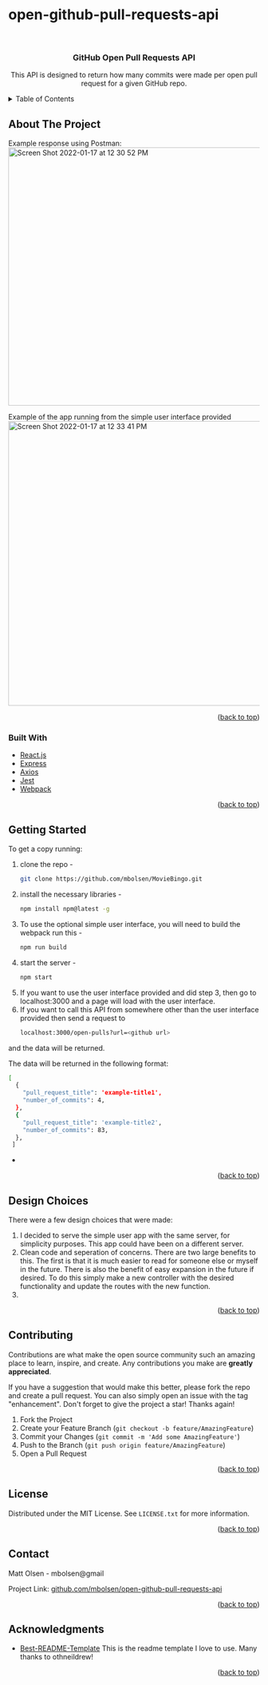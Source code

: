 # open-github-pull-requests-api

<!-- PROJECT LOGO -->
<br />
<div align="center">
  <a href="github.com/mbolsen/open-github-pull-requests-api">
  </a>

<h3 align="center">GitHub Open Pull Requests API</h3>

  <p align="center">
   This API is designed to return how many commits were made per open pull request for a given GitHub repo.
    <br />
  </p>
</div>

<!-- TABLE OF CONTENTS -->
<details>
  <summary>Table of Contents</summary>
  <ol>
    <li>
      <a href="#about-the-project">About The Project</a>
      <ul>
        <li><a href="#built-with">Built With</a></li>
      </ul>
    </li>
    <li>
      <a href="#getting-started">Getting Started</a>
    </li>
    <li><a href="#design_choices">Design Choices</a></li>
    <li><a href="#contributing">Contributing</a></li>
    <li><a href="#license">License</a></li>
    <li><a href="#contact">Contact</a></li>
    <li><a href="#acknowledgments">Acknowledgments</a></li>
  </ol>
</details>

<!-- ABOUT THE PROJECT -->
## About The Project
Example response using Postman:
<br/>
<img width="517" alt="Screen Shot 2022-01-17 at 12 30 52 PM" src="https://user-images.githubusercontent.com/89269242/149827715-aa64b540-2341-4903-8f0a-74e23507ffde.png">

Example of the app running from the simple user interface provided
<br/>
<img width="570" alt="Screen Shot 2022-01-17 at 12 33 41 PM" src="https://user-images.githubusercontent.com/89269242/149828070-5e1828d9-919e-4827-862b-848a8dc5174b.png">

<p align="right">(<a href="#top">back to top</a>)</p>


### Built With

* [React.js](https://reactjs.org/)
* [Express](https://expressjs.com/)
* [Axios](https://axios-http.com/)
* [Jest](https://www.jestjs.io/)
* [Webpack](https://webpack.js.org/)


<p align="right">(<a href="#top">back to top</a>)</p>

<!-- GETTING STARTED -->
## Getting Started

To get a copy running:
1. clone the repo -   
   ```sh
   git clone https://github.com/mbolsen/MovieBingo.git
   ```
2. install the necessary libraries -   
   ```sh
   npm install npm@latest -g
   ```
3. To use the optional simple user interface, you will need to build the webpack run this -
   ```sh 
   npm run build
   ```
4. start the server -
   ```sh 
   npm start
   ```
6. If you want to use the user interface provided and did step 3, then go to localhost:3000 and a page will load with the user interface.
7. If you want to call this API from somewhere other than the user interface provided then send a request to 
      ```sh
      localhost:3000/open-pulls?url=<github url>
      ```
  and the data will be returned.
  
  The data will be returned in the following format:
  ```sh
  [
    { 
      "pull_request_title": 'example-title1',
      "number_of_commits": 4,
    },
    { 
      "pull_request_title": 'example-title2',
      "number_of_commits": 83,
    },
   ]
   ```
   -
   

<p align="right">(<a href="#top">back to top</a>)</p>

<!-- DESIGN CHOICES -->
## Design Choices

There were a few design choices that were made:
  1. I decided to serve the simple user app with the same server, for simplicity purposes.  This app could have been on a different server.
  2. Clean code and seperation of concerns.  There are two large benefits to this.  The first is that it is much easier to read for someone else or myself in the future.  There is also the benefit of easy expansion in the future if desired.  To do this simply make a new controller with the desired functionality and update the routes with the new function.
  3. 


<p align="right">(<a href="#top">back to top</a>)</p>

<!-- CONTRIBUTING -->
## Contributing

Contributions are what make the open source community such an amazing place to learn, inspire, and create. Any contributions you make are **greatly appreciated**.

If you have a suggestion that would make this better, please fork the repo and create a pull request. You can also simply open an issue with the tag "enhancement".
Don't forget to give the project a star! Thanks again!

1. Fork the Project
2. Create your Feature Branch (`git checkout -b feature/AmazingFeature`)
3. Commit your Changes (`git commit -m 'Add some AmazingFeature'`)
4. Push to the Branch (`git push origin feature/AmazingFeature`)
5. Open a Pull Request

<p align="right">(<a href="#top">back to top</a>)</p>

<!-- LICENSE -->
## License

Distributed under the MIT License. See `LICENSE.txt` for more information.

<p align="right">(<a href="#top">back to top</a>)</p>

<!-- CONTACT -->
## Contact

Matt Olsen - mbolsen@gmail

Project Link: [github.com/mbolsen/open-github-pull-requests-api](github.com/mbolsen/open-github-pull-requests-api)

<p align="right">(<a href="#top">back to top</a>)</p>

<!-- ACKNOWLEDGMENTS -->
## Acknowledgments

* [Best-README-Template](https://github.com/othneildrew/Best-README-Template)
  This is the readme template I love to use.  Many thanks to othneildrew!

<p align="right">(<a href="#top">back to top</a>)</p>

<!-- MARKDOWN LINKS & IMAGES -->
<!-- https://www.markdownguide.org/basic-syntax/#reference-style-links -->
[contributors-shield]: https://img.shields.io/github/contributors/github_username/repo_name.svg?style=for-the-badge
[contributors-url]: https://github.com/github_username/repo_name/graphs/contributors
[forks-shield]: https://img.shields.io/github/forks/github_username/repo_name.svg?style=for-the-badge
[forks-url]: https://github.com/github_username/repo_name/network/members
[stars-shield]: https://img.shields.io/github/stars/github_username/repo_name.svg?style=for-the-badge
[stars-url]: https://github.com/github_username/repo_name/stargazers
[issues-shield]: https://img.shields.io/github/issues/github_username/repo_name.svg?style=for-the-badge
[issues-url]: https://github.com/github_username/repo_name/issues
[license-shield]: https://img.shields.io/github/license/github_username/repo_name.svg?style=for-the-badge
[license-url]: https://github.com/github_username/repo_name/blob/master/LICENSE.txt
[linkedin-shield]: https://img.shields.io/badge/-LinkedIn-black.svg?style=for-the-badge&logo=linkedin&colorB=555
[linkedin-url]: https://linkedin.com/in/linkedin_username
[product-screenshot]: images/screenshot.png
